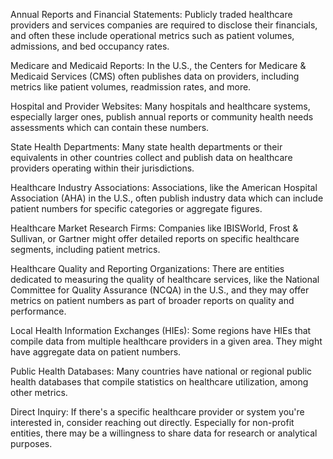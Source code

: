 Annual Reports and Financial Statements: Publicly traded healthcare providers and services companies are required to disclose their financials, and often these include operational metrics such as patient volumes, admissions, and bed occupancy rates.

Medicare and Medicaid Reports: In the U.S., the Centers for Medicare & Medicaid Services (CMS) often publishes data on providers, including metrics like patient volumes, readmission rates, and more.

Hospital and Provider Websites: Many hospitals and healthcare systems, especially larger ones, publish annual reports or community health needs assessments which can contain these numbers.

State Health Departments: Many state health departments or their equivalents in other countries collect and publish data on healthcare providers operating within their jurisdictions.

Healthcare Industry Associations: Associations, like the American Hospital Association (AHA) in the U.S., often publish industry data which can include patient numbers for specific categories or aggregate figures.

Healthcare Market Research Firms: Companies like IBISWorld, Frost & Sullivan, or Gartner might offer detailed reports on specific healthcare segments, including patient metrics.

Healthcare Quality and Reporting Organizations: There are entities dedicated to measuring the quality of healthcare services, like the National Committee for Quality Assurance (NCQA) in the U.S., and they may offer metrics on patient numbers as part of broader reports on quality and performance.

Local Health Information Exchanges (HIEs): Some regions have HIEs that compile data from multiple healthcare providers in a given area. They might have aggregate data on patient numbers.

Public Health Databases: Many countries have national or regional public health databases that compile statistics on healthcare utilization, among other metrics.

Direct Inquiry: If there's a specific healthcare provider or system you're interested in, consider reaching out directly. Especially for non-profit entities, there may be a willingness to share data for research or analytical purposes.